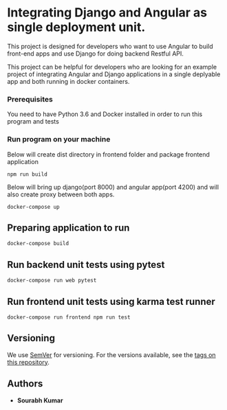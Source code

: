 # Integrating Django and Angular as single deployment unit.

This project is designed for developers who want to use Angular to build front-end apps and use Django for doing backend Restful API.

This project can be helpful for developers who are looking for an example project of integrating Angular and Django applications in a single deplyable app and both running in docker containers.

### Prerequisites

You need to have Python 3.6 and Docker installed in order to run this program and tests

### Run program on your machine
Below will create dist directory in frontend folder and package frontend application

`npm run build`

Below will bring up django(port 8000) and angular app(port 4200) and will also create proxy between both apps.
```
docker-compose up
```
## Preparing application to run

`docker-compose build`

## Run backend unit tests using pytest

`docker-compose run web pytest`

## Run frontend unit tests using karma test runner

`docker-compose run frontend npm run test`

## Versioning

We use [SemVer](http://semver.org/) for versioning. For the versions available, see the [tags on this repository](https://github.com/your/project/tags).

## Authors

* **Sourabh Kumar**
